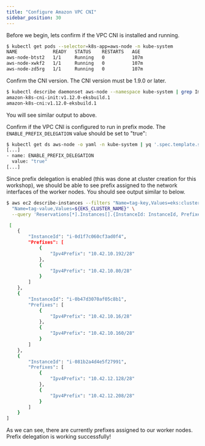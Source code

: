 ```yaml
---
title: "Configure Amazon VPC CNI"
sidebar_position: 30
---
```


Before we begin, lets confirm if the VPC CNI is installed and running.

```bash tags=ipv4
$ kubectl get pods --selector=k8s-app=aws-node -n kube-system
NAME             READY   STATUS    RESTARTS   AGE
aws-node-btst2   1/1     Running   0          107m
aws-node-xwkf2   1/1     Running   0          107m
aws-node-zd5rg   1/1     Running   0          107m
```

Confirm the CNI version. The CNI version must be 1.9.0 or later.

```bash tags=ipv4
$ kubectl describe daemonset aws-node --namespace kube-system | grep Image | cut -d "/" -f 2
amazon-k8s-cni-init:v1.12.0-eksbuild.1
amazon-k8s-cni:v1.12.0-eksbuild.1
```

You will see similar output to above.

Confirm if the VPC CNI is configured to run in prefix mode. The `ENABLE_PREFIX_DELEGATION` value should be set to "true":

```bash tags=ipv4
$ kubectl get ds aws-node -o yaml -n kube-system | yq '.spec.template.spec.containers[].env'
[...]
- name: ENABLE_PREFIX_DELEGATION
  value: "true"
[...]
```

Since prefix delegation is enabled (this was done at cluster creation for this workshop), we should be able to see prefix assigned to the network interfaces of the worker nodes. You should see output similar to below.

```bash tags=ipv4
$ aws ec2 describe-instances --filters "Name=tag-key,Values=eks:cluster-name" \
  "Name=tag-value,Values=${EKS_CLUSTER_NAME}" \
  --query 'Reservations[*].Instances[].{InstanceId: InstanceId, Prefixes: NetworkInterfaces[].Ipv4Prefixes[]}'

 [
    {
        "InstanceId": "i-0d1f7c060cf3ad0f4",
        "Prefixes": [
            {
                "Ipv4Prefix": "10.42.10.192/28"
            },
            {
                "Ipv4Prefix": "10.42.10.80/28"
            }
        ]
    },
    {
        "InstanceId": "i-0b47d3070af05c8b1",
        "Prefixes": [
            {
                "Ipv4Prefix": "10.42.10.16/28"
            },
            {
                "Ipv4Prefix": "10.42.10.160/28"
            }
        ]
    },
    {
        "InstanceId": "i-081b2a4d4e5f27991",
        "Prefixes": [
            {
                "Ipv4Prefix": "10.42.12.128/28"
            },
            {
                "Ipv4Prefix": "10.42.12.208/28"
            }
        ]
    }
]
```

As we can see, there are currently prefixes assigned to our worker nodes. Prefix delegation is working successfully!
